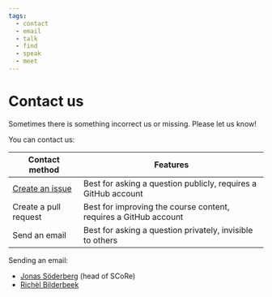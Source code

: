 ```yaml
---
tags:
  - contact
  - email
  - talk
  - find
  - speak
  - meet
---
```


# Contact us

Sometimes there is something incorrect us or missing. Please let us know!

You can contact us:

<!-- markdownlint-disable MD013 --><!-- Tables cannot be split up over lines, hence will break 80 characters per line -->

Contact method                                                                |Features
------------------------------------------------------------------------------|------------------------------------------------------------------------------
[Create an issue](https://github.com/NBISweden/SCoRe_user_doc/issues)         |Best for asking a question publicly, requires a GitHub account
Create a pull request                                                         |Best for improving the course content, requires a GitHub account
Send an email                                                                 |Best for asking a question privately, invisible to others

<!-- markdownlint-enable MD013 -->

Sending an email:

- [Jonas Söderberg](https://nbis.se/staff/jonas-soederberg) (head of SCoRe)
- [Richèl Bilderbeek](https://nbis.se/staff/employee-richel-bilderbeek)
